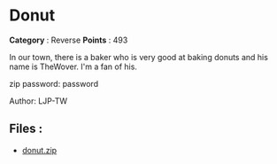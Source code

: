 # Donut

**Category** : Reverse
**Points** : 493

In our town, there is a baker who is very good at baking donuts and his name is TheWover.  I'm a fan of his.

zip password: password

Author: LJP-TW

## Files : 
 - [donut.zip](./donut.zip)


